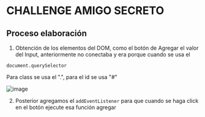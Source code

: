 <H1>CHALLENGE AMIGO SECRETO</H1>

<h2>Proceso elaboración</h2>

1. Obtención de los elementos del DOM, como el botón de Agregar el valor del Input, anteriormente no conectaba y era porque cuando se usa el

```document.querySelector```

Para class se usa el ".", para el id se usa "#"

![image](https://github.com/user-attachments/assets/aa31f3fd-2369-4b28-8070-617b43a058bc)


2. Posterior agregamos el ```addEventListener``` para que cuando se haga click en el botón ejecute esa función agregar

